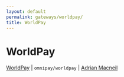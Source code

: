 ```yaml
---
layout: default
permalink: gateways/worldpay/
title: WorldPay
---
```


WorldPay
========

[WorldPay](https://github.com/thephpleague/omnipay-worldpay) | `omnipay/worldpay` | [Adrian Macneil](https://github.com/adrianmacneil)